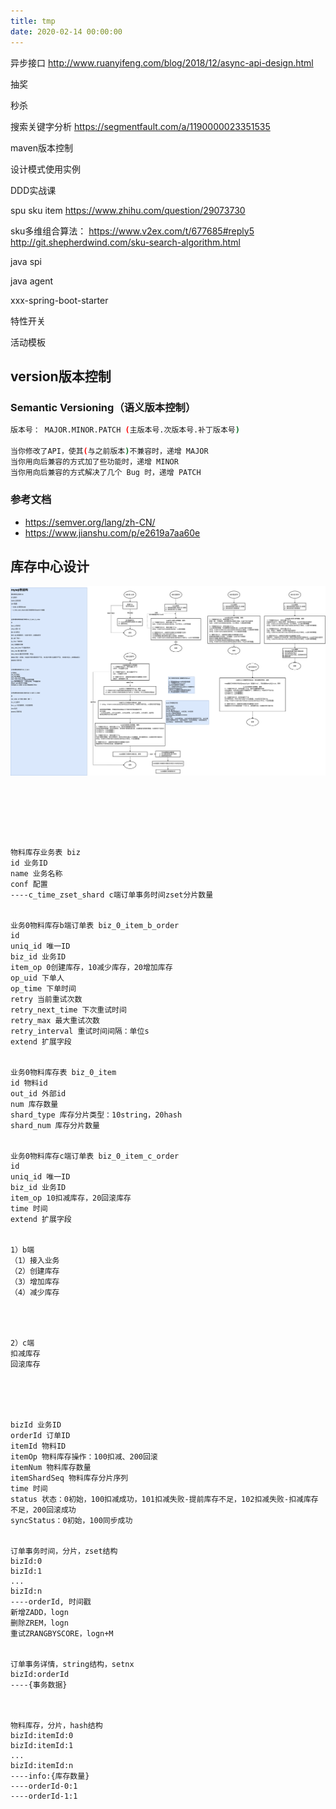```yaml
---
title: tmp
date: 2020-02-14 00:00:00
---
```



异步接口
http://www.ruanyifeng.com/blog/2018/12/async-api-design.html

抽奖

秒杀

搜索关键字分析
https://segmentfault.com/a/1190000023351535

maven版本控制

设计模式使用实例

DDD实战课

spu sku item
https://www.zhihu.com/question/29073730

sku多维组合算法：
https://www.v2ex.com/t/677685#reply5
http://git.shepherdwind.com/sku-search-algorithm.html

java spi

java agent

xxx-spring-boot-starter

特性开关

活动模板



## version版本控制

### Semantic Versioning（语义版本控制）
``` bash
版本号： MAJOR.MINOR.PATCH (主版本号.次版本号.补丁版本号)

当你修改了API，使其(与之前版本)不兼容时，递增 MAJOR
当你用向后兼容的方式加了些功能时，递增 MINOR
当你用向后兼容的方式解决了几个 Bug 时，递增 PATCH
```

### 参考文档
* https://semver.org/lang/zh-CN/
* https://www.jianshu.com/p/e2619a7aa60e


## 库存中心设计



![系统设计_业务设计_库存中心.png](../../../resource/系统设计_业务设计_库存中心.png)
```






物料库存业务表 biz
id 业务ID
name 业务名称
conf 配置
----c_time_zset_shard c端订单事务时间zset分片数量 


业务0物料库存b端订单表 biz_0_item_b_order
id
uniq_id 唯一ID
biz_id 业务ID
item_op 0创建库存，10减少库存，20增加库存
op_uid 下单人
op_time 下单时间
retry 当前重试次数
retry_next_time 下次重试时间
retry_max 最大重试次数
retry_interval 重试时间间隔：单位s
extend 扩展字段


业务0物料库存表 biz_0_item
id 物料id
out_id 外部id
num 库存数量
shard_type 库存分片类型：10string，20hash
shard_num 库存分片数量


业务0物料库存c端订单表 biz_0_item_c_order
id
uniq_id 唯一ID
biz_id 业务ID
item_op 10扣减库存，20回滚库存
time 时间
extend 扩展字段


1）b端
（1）接入业务
（2）创建库存
（3）增加库存
（4）减少库存




2）c端
扣减库存
回滚库存





bizId 业务ID
orderId 订单ID
itemId 物料ID
itemOp 物料库存操作：100扣减、200回滚
itemNum 物料库存数量
itemShardSeq 物料库存分片序列
time 时间
status 状态：0初始，100扣减成功，101扣减失败-提前库存不足，102扣减失败-扣减库存不足，200回滚成功
syncStatus：0初始，100同步成功


订单事务时间，分片，zset结构
bizId:0
bizId:1
...
bizId:n
----orderId, 时间戳
新增ZADD，logn
删除ZREM，logn
重试ZRANGBYSCORE，logn+M


订单事务详情，string结构，setnx
bizId:orderId
----{事务数据}



物料库存，分片，hash结构
bizId:itemId:0
bizId:itemId:1
...
bizId:itemId:n
----info:{库存数量}
----orderId-0:1
----orderId-1:1





```




